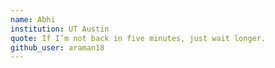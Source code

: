 ```yaml
---
name: Abhi
institution: UT Austin
quote: If I’m not back in five minutes, just wait longer.
github_user: araman18
---
```

